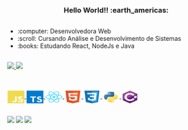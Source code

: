 ## 
<h3 align="center">Hello World!! :earth_americas:	 </h3>

##

<ul>
<li>:computer: Desenvolvedora Web</li>
<li>:scroll: Cursando Análise e Desenvolvimento de Sistemas</li>
<li>:books: Estudando React, NodeJs e Java</li>

</ul>

##

<div align="left">
  <a href="https://github.com/emanuellyfernandes">
  <img height="160em" src="https://github-readme-stats.vercel.app/api?username=emanuellyfernandes&show_icons=true&theme=nord&include_all_commits=true&count_private=true"/>          <img height="140em" src="https://github-readme-stats.vercel.app/api/top-langs/?username=emanuellyfernandes&layout=compact&langs_count=7&theme=nord"/>
</div>
  
 ##
  
<div style="display: inline_block"><br>
  <img align="center" alt="Rafa-Js" height="30" width="40" src="https://raw.githubusercontent.com/devicons/devicon/master/icons/javascript/javascript-plain.svg">
  <img align="center" alt="Rafa-Ts" height="30" width="40" src="https://raw.githubusercontent.com/devicons/devicon/master/icons/typescript/typescript-plain.svg">
  <img align="center" alt="Rafa-React" height="30" width="40" src="https://raw.githubusercontent.com/devicons/devicon/master/icons/react/react-original.svg">
  <img align="center" alt="Rafa-HTML" height="30" width="40" src="https://raw.githubusercontent.com/devicons/devicon/master/icons/html5/html5-original.svg">
  <img align="center" alt="Rafa-CSS" height="30" width="40" src="https://raw.githubusercontent.com/devicons/devicon/master/icons/css3/css3-original.svg">
  <img align="center" alt="Rafa-Python" height="30" width="40" src="https://raw.githubusercontent.com/devicons/devicon/master/icons/python/python-original.svg">
  <img align="center" alt="Rafa-Csharp" height="30" width="40" src="https://raw.githubusercontent.com/devicons/devicon/master/icons/csharp/csharp-original.svg">
    
  ##
 
<div> 
  
  <a href="https://www.instagram.com/emanuellyfernandes1/" target="_blank"><img src="https://img.shields.io/badge/-Instagram-%23E4405F?style=for-the-badge&logo=instagram&logoColor=white" target="_blank"></a>  <a href = "mailto:emanuellymbf22@gmail.com"><img src="https://img.shields.io/badge/-Gmail-%23333?style=for-the-badge&logo=gmail&logoColor=white" target="_blank"></a>  <a href="https://www.linkedin.com/in/emanuelly-fernandes-a734a3203?originalSubdomain=br" target="_blank"><img src="https://img.shields.io/badge/-LinkedIn-%230077B5?style=for-the-badge&logo=linkedin&logoColor=white" target="_blank"></a> 
  
 
</div>

